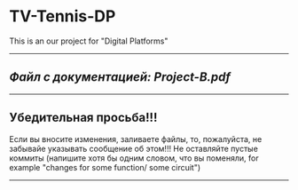 # TV-Tennis-DP
This is an our project for "Digital Platforms"

***

*Файл с документацией: Project-B.pdf*
----
***
**Убедительная просьба!!!**
---
Если вы вносите изменения, заливаете файлы, то, пожалуйста, не забывайе указывать сообщение об этом!!!
Не оставляйте пустые коммиты (напишите хотя бы одним словом, что вы поменяли, for example  "changes for some function/ some circuit")

***
